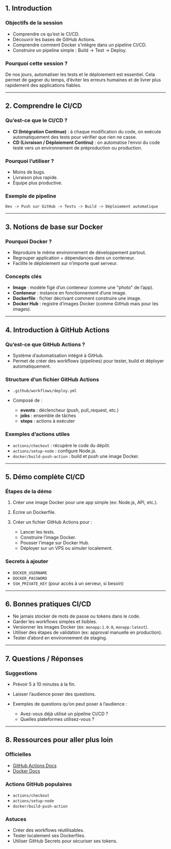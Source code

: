 ## 1. Introduction

### Objectifs de la session

* Comprendre ce qu’est le CI/CD.
* Découvrir les bases de GitHub Actions.
* Comprendre comment Docker s’intègre dans un pipeline CI/CD.
* Construire un pipeline simple : Build -> Test -> Deploy.

### Pourquoi cette session ?

De nos jours, automatiser les tests et le déploiement est essentiel. Cela permet de gagner du temps, d’éviter les erreurs humaines et de livrer plus rapidement des applications fiables.

---

## 2. Comprendre le CI/CD

### Qu’est-ce que le CI/CD ?

* **CI (Intégration Continue)** : à chaque modification du code, on exécute automatiquement des tests pour vérifier que rien ne casse.
* **CD (Livraison / Déploiement Continu)** : on automatise l’envoi du code testé vers un environnement de préproduction ou production.

### Pourquoi l’utiliser ?

* Moins de bugs.
* Livraison plus rapide.
* Équipe plus productive.

### Exemple de pipeline

```
Dev -> Push sur GitHub -> Tests -> Build -> Déploiement automatique
```

---

## 3. Notions de base sur Docker

### Pourquoi Docker ?

* Reproduire le même environnement de développement partout.
* Regrouper application + dépendances dans un conteneur.
* Facilite le déploiement sur n’importe quel serveur.

### Concepts clés

* **Image** : modèle figé d’un conteneur (comme une "photo" de l’app).
* **Conteneur** : instance en fonctionnement d’une image.
* **Dockerfile** : fichier décrivant comment construire une image.
* **Docker Hub** : registre d’images Docker (comme GitHub mais pour les images).

---

## 4. Introduction à GitHub Actions

### Qu’est-ce que GitHub Actions ?

* Système d’automatisation intégré à GitHub.
* Permet de créer des workflows (pipelines) pour tester, build et déployer automatiquement.

### Structure d’un fichier GitHub Actions

* `.github/workflows/deploy.yml`
* Composé de :

  * **events** : déclencheur (push, pull\_request, etc.)
  * **jobs** : ensemble de tâches
  * **steps** : actions à exécuter

### Exemples d’actions utiles

* `actions/checkout` : récupère le code du dépôt.
* `actions/setup-node` : configure Node.js.
* `docker/build-push-action` : build et push une image Docker.

---

## 5. Démo complète CI/CD

### Étapes de la démo

1. Créer une image Docker pour une app simple (ex: Node.js, API, etc.).
2. Écrire un Dockerfile.
3. Créer un fichier GitHub Actions pour :

   * Lancer les tests.
   * Construire l’image Docker.
   * Pousser l’image sur Docker Hub.
   * Déployer sur un VPS ou simuler localement.

### Secrets à ajouter

* `DOCKER_USERNAME`
* `DOCKER_PASSWORD`
* `SSH_PRIVATE_KEY` (pour accès à un serveur, si besoin)

---

## 6. Bonnes pratiques CI/CD

* Ne jamais stocker de mots de passe ou tokens dans le code.
* Garder les workflows simples et lisibles.
* Versionner les images Docker (ex: `monapp:1.0.0`, `monapp:latest`).
* Utiliser des étapes de validation (ex: approval manuelle en production).
* Tester d’abord en environnement de staging.

---

## 7. Questions / Réponses

### Suggestions

* Prévoir 5 à 10 minutes à la fin.
* Laisser l’audience poser des questions.
* Exemples de questions qu’on peut poser à l’audience :

  * Avez-vous déjà utilisé un pipeline CI/CD ?
  * Quelles plateformes utilisez-vous ?

---

## 8. Ressources pour aller plus loin

### Officielles

* [GitHub Actions Docs](https://docs.github.com/actions)
* [Docker Docs](https://docs.docker.com/)

### Actions GitHub populaires

* `actions/checkout`
* `actions/setup-node`
* `docker/build-push-action`

### Astuces

* Créer des workflows réutilisables.
* Tester localement ses Dockerfiles.
* Utiliser GitHub Secrets pour sécuriser ses tokens.
